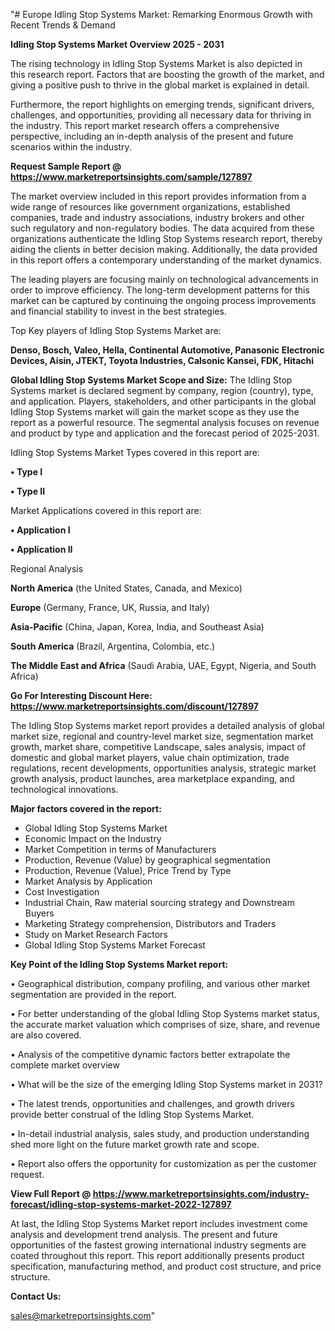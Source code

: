 "# Europe Idling Stop Systems Market: Remarking Enormous Growth with Recent Trends & Demand

<Strong> Idling Stop Systems Market Overview 2025 - 2031</strong>

The rising technology in Idling Stop Systems Market is also depicted in this research report. Factors that are boosting the growth of the market, and giving a positive push to thrive in the global market is explained in detail.

Furthermore, the report highlights on emerging trends, significant drivers, challenges, and opportunities, providing all necessary data for thriving in the industry. This report market research offers a comprehensive perspective, including an in-depth analysis of the present and future scenarios within the industry.

<strong>Request Sample Report @ <a href=https://www.marketreportsinsights.com/sample/127897>https://www.marketreportsinsights.com/sample/127897</a></strong>

The market overview included in this report provides information from a wide range of resources like government organizations, established companies, trade and industry associations, industry brokers and other such regulatory and non-regulatory bodies. The data acquired from these organizations authenticate the Idling Stop Systems research report, thereby aiding the clients in better decision making. Additionally, the data provided in this report offers a contemporary understanding of the market dynamics.

The leading players are focusing mainly on technological advancements in order to improve efficiency. The long-term development patterns for this market can be captured by continuing the ongoing process improvements and financial stability to invest in the best strategies.

Top Key players of Idling Stop Systems Market are:

<strong>Denso, Bosch, Valeo, Hella, Continental Automotive, Panasonic Electronic Devices, Aisin, JTEKT, Toyota Industries, Calsonic Kansei, FDK, Hitachi</strong>

<strong><b>Global Idling Stop Systems Market Scope and Size:</b></strong>
The Idling Stop Systems market is declared segment by company, region (country), type, and application. Players, stakeholders, and other participants in the global Idling Stop Systems market will gain the market scope as they use the report as a powerful resource. The segmental analysis focuses on revenue and product by type and application and the forecast period of 2025-2031.

Idling Stop Systems Market Types covered in this report are:

<strong>• Type I

• Type II</strong>

Market Applications covered in this report are:

<strong>• Application I

• Application II</strong> 

Regional Analysis

<strong>North America</strong> (the United States, Canada, and Mexico)

<strong>Europe</strong> (Germany, France, UK, Russia, and Italy)

<strong>Asia-Pacific</strong> (China, Japan, Korea, India, and Southeast Asia)

<strong>South America</strong> (Brazil, Argentina, Colombia, etc.)

<strong>The Middle East and Africa</strong> (Saudi Arabia, UAE, Egypt, Nigeria, and South Africa)

<strong>Go For Interesting Discount Here: <a href=https://www.marketreportsinsights.com/discount/127897>https://www.marketreportsinsights.com/discount/127897</a></strong>

The Idling Stop Systems market report provides a detailed analysis of global market size, regional and country-level market size, segmentation market growth, market share, competitive Landscape, sales analysis, impact of domestic and global market players, value chain optimization, trade regulations, recent developments, opportunities analysis, strategic market growth analysis, product launches, area marketplace expanding, and technological innovations.

<strong><b>Major factors covered in the report:</b></strong>
<ul>
  <li>Global Idling Stop Systems Market </li>
  <li>Economic Impact on the Industry</li>
  <li>Market Competition in terms of Manufacturers</li>
  <li>Production, Revenue (Value) by geographical segmentation</li>
  <li>Production, Revenue (Value), Price Trend by Type</li>
  <li>Market Analysis by Application</li>
  <li>Cost Investigation</li>
  <li>Industrial Chain, Raw material sourcing strategy and Downstream Buyers</li>
  <li>Marketing Strategy comprehension, Distributors and Traders</li>
  <li>Study on Market Research Factors</li>
  <li>Global Idling Stop Systems Market Forecast</li>
</ul>

<strong><b>Key Point of the Idling Stop Systems Market report:</b></strong>

• Geographical distribution, company profiling, and various other market segmentation are provided in the report.

• For better understanding of the global Idling Stop Systems market status, the accurate market valuation which comprises of size, share, and revenue are also covered.

• Analysis of the competitive dynamic factors better extrapolate the complete market overview

• What will be the size of the emerging Idling Stop Systems market in 2031?

• The latest trends, opportunities and challenges, and growth drivers provide better construal of the Idling Stop Systems Market.

• In-detail industrial analysis, sales study, and production understanding shed more light on the future market growth rate and scope.

• Report also offers the opportunity for customization as per the customer request.

<strong><b>View Full Report @ <a href=https://www.marketreportsinsights.com/industry-forecast/idling-stop-systems-market-2022-127897>https://www.marketreportsinsights.com/industry-forecast/idling-stop-systems-market-2022-127897</a></b></strong>


At last, the Idling Stop Systems Market report includes investment come analysis and development trend analysis. The present and future opportunities of the fastest growing international industry segments are coated throughout this report. This report additionally presents product specification, manufacturing method, and product cost structure, and price structure.

<strong>Contact Us:</strong>

sales@marketreportsinsights.com"
